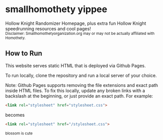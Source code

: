 # smallhomothety yippee

Hollow Knight Randomizer Homepage, plus extra fun Hollow Knight speedrunning resources and cool pages!<br>
<sub>Disclaimer: Smallhomothetyorganization.org may or may not be actually affiliated with Homothety.</sub>


## How to Run
This website serves static HTML that is deployed via Github Pages.

To run locally, clone the repository and run a local server of your choice.

Note: Github Pages supports removing the file extensions and exact path inside HTML files. To fix this locally, update any broken links with a backslash at the beginning, or just provide an exact path. For example:

```html
<link rel="stylesheet" href="stylesheet.css">
```
becomes
```html
<link rel="stylesheet" href="/stylesheet.css">
```

<small>blossom is cute</small>